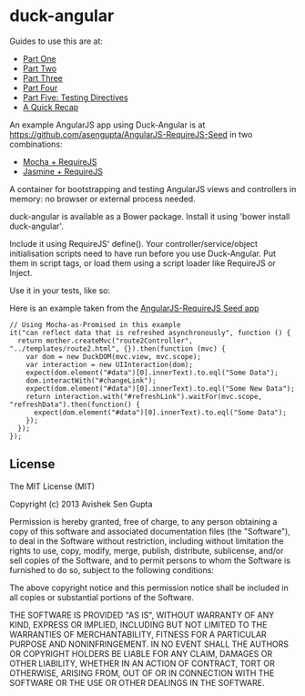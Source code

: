 duck-angular
============

Guides to use this are at:

* [Part One](http://avishek.net/blog/?p=1202)
* [Part Two](http://avishek.net/blog/?p=1188)
* [Part Three](http://avishek.net/blog/?p=1225)
* [Part Four](http://avishek.net/blog/?p=1239)
* [Part Five: Testing Directives](http://avishek.net/blog/?p=1489)
* [A Quick Recap](http://avishek.net/blog/?p=1472)

An example AngularJS app using Duck-Angular is at https://github.com/asengupta/AngularJS-RequireJS-Seed in two combinations:

* [Mocha + RequireJS](https://github.com/asengupta/AngularJS-RequireJS-Seed/tree/master)
* [Jasmine + RequireJS](https://github.com/asengupta/AngularJS-RequireJS-Seed/tree/karma-jasmine)

A container for bootstrapping and testing AngularJS views and controllers in memory: no browser or external process needed.

duck-angular is available as a Bower package. Install it using 'bower install duck-angular'.

Include it using RequireJS' define(). Your controller/service/object initialisation scripts need to have run before you use Duck-Angular. Put them in script tags, or load them using a script loader like RequireJS or Inject.

Use it in your tests, like so:

Here is an example taken from the [AngularJS-RequireJS Seed app](https://github.com/asengupta/AngularJS-RequireJS-Seed)

    // Using Mocha-as-Promised in this example
    it("can reflect data that is refreshed asynchronously", function () {
      return mother.createMvc("route2Controller", "../templates/route2.html", {}).then(function (mvc) {
        var dom = new DuckDOM(mvc.view, mvc.scope);
        var interaction = new UIInteraction(dom);
        expect(dom.element("#data")[0].innerText).to.eql("Some Data");
        dom.interactWith("#changeLink");
        expect(dom.element("#data")[0].innerText).to.eql("Some New Data");
        return interaction.with("#refreshLink").waitFor(mvc.scope, "refreshData").then(function() {
          expect(dom.element("#data")[0].innerText).to.eql("Some Data");
        });
      });
    });

License
----------

The MIT License (MIT)

Copyright (c) 2013 Avishek Sen Gupta

Permission is hereby granted, free of charge, to any person obtaining a copy
of this software and associated documentation files (the "Software"), to deal
in the Software without restriction, including without limitation the rights
to use, copy, modify, merge, publish, distribute, sublicense, and/or sell
copies of the Software, and to permit persons to whom the Software is
furnished to do so, subject to the following conditions:

The above copyright notice and this permission notice shall be included in
all copies or substantial portions of the Software.

THE SOFTWARE IS PROVIDED "AS IS", WITHOUT WARRANTY OF ANY KIND, EXPRESS OR
IMPLIED, INCLUDING BUT NOT LIMITED TO THE WARRANTIES OF MERCHANTABILITY,
FITNESS FOR A PARTICULAR PURPOSE AND NONINFRINGEMENT. IN NO EVENT SHALL THE
AUTHORS OR COPYRIGHT HOLDERS BE LIABLE FOR ANY CLAIM, DAMAGES OR OTHER
LIABILITY, WHETHER IN AN ACTION OF CONTRACT, TORT OR OTHERWISE, ARISING FROM,
OUT OF OR IN CONNECTION WITH THE SOFTWARE OR THE USE OR OTHER DEALINGS IN
THE SOFTWARE.
